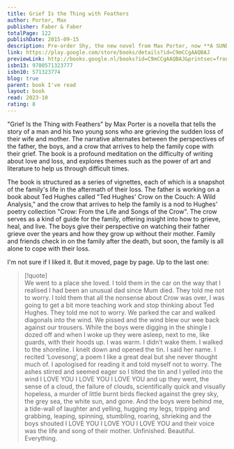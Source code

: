 ```yaml
---  
title: Grief Is the Thing with Feathers  
author: Porter, Max  
publisher: Faber & Faber  
totalPage: 122  
publishDate: 2015-09-15  
description: Pre-order Shy, the new novel from Max Porter, now **A SUNDAY TIMES TOP 100 NOVEL OF THE TWENTY-FIRST CENTURYWinner of the 2016 International Dylan Thomas Prize and the Sunday Times/Peter, Fraser + Dunlop Young Writer of the Year award and shortlisted for the Guardian First Book Award and the Goldsmiths Prize.'Amazing and unforgettable.' THE TIMES 'Dazzlyingly good.' ROBERT MACFARLANE'Unlike anything I've read before.' GUARDIANIn a London flat, two young boys face the unbearable sadness of their mother's sudden death. Their father, a Ted Hughes scholar and scruffy romantic, imagines a future of well-meaning visitors and emptiness. In this moment of despair they are visited by Crow - antagonist, trickster, healer, babysitter. This sentimental bird is drawn to the grieving family and threatens to stay until they no longer need him. This extraordinary debut, full of unexpected humour and emotional truth, marks the arrival of a thrilling and significant new talent.  
link: https://play.google.com/store/books/details?id=C9mCCgAAQBAJ  
previewLink: http://books.google.nl/books?id=C9mCCgAAQBAJ&printsec=frontcover&dq=max+porter,+grief+is+the+thing+with+feathers&hl=&as_pt=BOOKS&cd=3&source=gbs_api  
isbn13: 9780571323777  
isbn10: 571323774  
blog: true  
parent: book I've read  
layout: book  
read: 2023-10  
rating: 8  
---  
```

  
"Grief Is the Thing with Feathers" by Max Porter is a novella that tells the story of a man and his two young sons who are grieving the sudden loss of their wife and mother. The narrative alternates between the perspectives of the father, the boys, and a crow that arrives to help the family cope with their grief. The book is a profound meditation on the difficulty of writing about love and loss, and explores themes such as the power of art and literature to help us through difficult times.  
  
The book is structured as a series of vignettes, each of which is a snapshot of the family's life in the aftermath of their loss. The father is working on a book about Ted Hughes called "Ted Hughes' Crow on the Couch: A Wild Analysis," and the crow that arrives to help the family is a nod to Hughes' poetry collection "Crow: From the Life and Songs of the Crow". The crow serves as a kind of guide for the family, offering insight into how to grieve, heal, and live. The boys give their perspective on watching their father grieve over the years and how they grow up without their mother. Family and friends check in on the family after the death, but soon, the family is all alone to cope with their loss.  
  
I'm not sure if I liked it.  But it moved, page by page. Up to the last one:  
  
> [!quote]  
> We went to a place she loved. I told them in the car on the way that I realised I had been an unusual dad since Mum died. They told me not to worry. I told them that all the nonsense about Crow was over, I was going to get a bit more teaching work and stop thinking about Ted Hughes. They told me not to worry. We parked the car and walked diagonals into the wind. We pissed and the wind blew our wee back against our trousers. While the boys were digging in the shingle I dozed off and when I woke up they were asleep, next to me, like guards, with their hoods up. I was warm. I didn’t wake them. I walked to the shoreline. I knelt down and opened the tin. I said her name. I recited ‘Lovesong’, a poem I like a great deal but she never thought much of. I apologised for reading it and told myself not to worry. The ashes stirred and seemed eager so I tilted the tin and I yelled into the wind I LOVE YOU I LOVE YOU I LOVE YOU and up they went, the sense of a cloud, the failure of clouds, scientifically quick and visually hopeless, a murder of little burnt birds flecked against the grey sky, the grey sea, the white sun, and gone. And the boys were behind me, a tide-wall of laughter and yelling, hugging my legs, tripping and grabbing, leaping, spinning, stumbling, roaring, shrieking and the boys shouted I LOVE YOU I LOVE YOU I LOVE YOU and their voice was the life and song of their mother. Unfinished. Beautiful. Everything.  
  
>   
